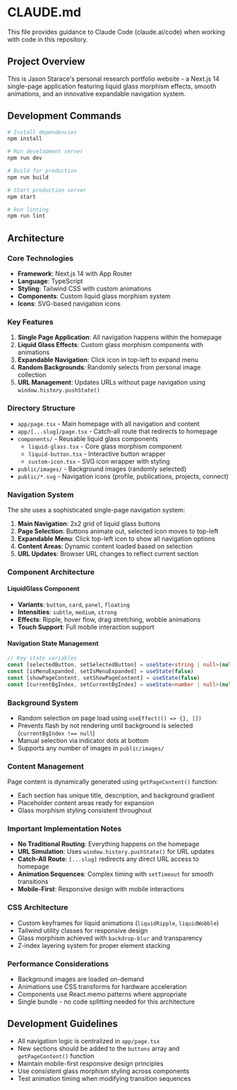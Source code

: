 # CLAUDE.md

This file provides guidance to Claude Code (claude.ai/code) when working with code in this repository.

## Project Overview

This is Jason Starace's personal research portfolio website - a Next.js 14 single-page application featuring liquid glass morphism effects, smooth animations, and an innovative expandable navigation system.

## Development Commands

```bash
# Install dependencies
npm install

# Run development server
npm run dev

# Build for production
npm run build

# Start production server
npm start

# Run linting
npm run lint
```

## Architecture

### Core Technologies
- **Framework**: Next.js 14 with App Router
- **Language**: TypeScript
- **Styling**: Tailwind CSS with custom animations
- **Components**: Custom liquid glass morphism system
- **Icons**: SVG-based navigation icons

### Key Features
1. **Single Page Application**: All navigation happens within the homepage
2. **Liquid Glass Effects**: Custom glass morphism components with animations
3. **Expandable Navigation**: Click icon in top-left to expand menu
4. **Random Backgrounds**: Randomly selects from personal image collection
5. **URL Management**: Updates URLs without page navigation using `window.history.pushState()`

### Directory Structure
- `app/page.tsx` - Main homepage with all navigation and content
- `app/[...slug]/page.tsx` - Catch-all route that redirects to homepage
- `components/` - Reusable liquid glass components
  - `liquid-glass.tsx` - Core glass morphism component
  - `liquid-button.tsx` - Interactive button wrapper
  - `custom-icon.tsx` - SVG icon wrapper with styling
- `public/images/` - Background images (randomly selected)
- `public/*.svg` - Navigation icons (profile, publications, projects, connect)

### Navigation System
The site uses a sophisticated single-page navigation system:

1. **Main Navigation**: 2x2 grid of liquid glass buttons
2. **Page Selection**: Buttons animate out, selected icon moves to top-left
3. **Expandable Menu**: Click top-left icon to show all navigation options
4. **Content Areas**: Dynamic content loaded based on selection
5. **URL Updates**: Browser URL changes to reflect current section

### Component Architecture

#### LiquidGlass Component
- **Variants**: `button`, `card`, `panel`, `floating`
- **Intensities**: `subtle`, `medium`, `strong`
- **Effects**: Ripple, hover flow, drag stretching, wobble animations
- **Touch Support**: Full mobile interaction support

#### Navigation State Management
```typescript
// Key state variables
const [selectedButton, setSelectedButton] = useState<string | null>(null)
const [isMenuExpanded, setIsMenuExpanded] = useState(false)
const [showPageContent, setShowPageContent] = useState(false)
const [currentBgIndex, setCurrentBgIndex] = useState<number | null>(null)
```

### Background System
- Random selection on page load using `useEffect(() => {}, [])`
- Prevents flash by not rendering until background is selected (`currentBgIndex !== null`)
- Manual selection via indicator dots at bottom
- Supports any number of images in `public/images/`

### Content Management
Page content is dynamically generated using `getPageContent()` function:
- Each section has unique title, description, and background gradient
- Placeholder content areas ready for expansion
- Glass morphism styling consistent throughout

### Important Implementation Notes
- **No Traditional Routing**: Everything happens on the homepage
- **URL Simulation**: Uses `window.history.pushState()` for URL updates
- **Catch-All Route**: `[...slug]` redirects any direct URL access to homepage
- **Animation Sequences**: Complex timing with `setTimeout` for smooth transitions
- **Mobile-First**: Responsive design with mobile interactions

### CSS Architecture
- Custom keyframes for liquid animations (`liquidRipple`, `liquidWobble`)
- Tailwind utility classes for responsive design
- Glass morphism achieved with `backdrop-blur` and transparency
- Z-index layering system for proper element stacking

### Performance Considerations
- Background images are loaded on-demand
- Animations use CSS transforms for hardware acceleration
- Components use React.memo patterns where appropriate
- Single bundle - no code splitting needed for this architecture

## Development Guidelines
- All navigation logic is centralized in `app/page.tsx`
- New sections should be added to the `buttons` array and `getPageContent()` function
- Maintain mobile-first responsive design principles
- Use consistent glass morphism styling across components
- Test animation timing when modifying transition sequences
